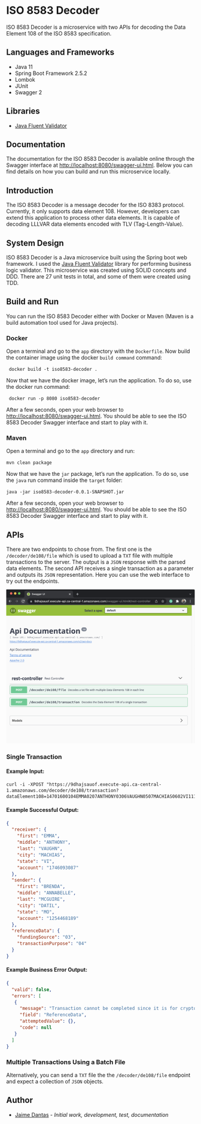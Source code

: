 # ISO 8583 Decoder
ISO 8583 Decoder is a microservice with two APIs for decoding the Data Element 108 of the ISO 8583 specification. 

## Languages and Frameworks
- Java 11
- Spring Boot Framework 2.5.2
- Lombok
- JUnit
- Swagger 2

## Libraries
- [Java Fluent Validator](https://github.com/mvallim/java-fluent-validator)

## Documentation
The documentation for the ISO 8583 Decoder is available online through the Swagger interface at [http://localhost:8080/swagger-ui.html](http://localhost:8080/swagger-ui.html). Below you can find details on how you can build and run this 
microservice locally.

## Introduction
The ISO 8583 Decoder is a message decoder for the ISO 8383 protocol. Currently, it only supports data element 108. However, 
developers can extend this application to process other data elements. It is capable of decoding LLLVAR data elements encoded with TLV (Tag-Length-Value).  

## System Design
ISO 8583 Decoder is a Java microservice built using the Spring boot web framework. I used the [Java Fluent Validator](https://github.com/mvallim/java-fluent-validator)
library for performing business logic validator. This microservice was created using
SOLID concepts and DDD. There are 27 unit tests in total, and some of them were created using TDD.

## Build and Run
You can run the ISO 8583 Decoder either with Docker or Maven (Maven is a build automation tool used for Java projects).

### Docker
Open a terminal and go to the `app` directory with the `Dockerfile`. Now build the container image using the docker `build command` command:
````shell
 docker build -t iso8583-decoder .
````
Now that we have the docker image, let’s run the application. To do so, use the docker run command:
````shell
 docker run -p 8080 iso8583-decoder 
````
After a few seconds, open your web browser to [http://localhost:8080/swagger-ui.html](http://localhost:8080/swagger-ui.html). 
You should be able to see the ISO 8583 Decoder Swagger interface and start to play with it.

### Maven
Open a terminal and go to the `app` directory and run:
````shell
mvn clean package
````
Now that we have the `jar` package, let’s run the application. To do so, use the `java` run command inside the `target` folder:
````shell
java -jar iso8583-decoder-0.0.1-SNAPSHOT.jar
````
After a few seconds, open your web browser to [http://localhost:8080/swagger-ui.html](http://localhost:8080/swagger-ui.html).
You should be able to see the ISO 8583 Decoder Swagger interface and start to play with it.

## APIs
There are two endpoints to chose from. The first one is the `/decoder/de108/file` which is used to upload a `TXT` file with multiple transactions
to the server. The output is a `JSON` response with the parsed data elements. The second API receives a single transaction as a 
parameter and outputs its `JSON` representation. Here you can use the web interface to try out the endpoints. 

![](doc/web.png)

### Single Transaction
#### Example Input: 
```shell
curl -i -XPOST "https://9dhajsauof.execute-api.ca-central-1.amazonaws.com/decoder/de108/transaction?dataElement108=14701600104EMMA0207ANTHONY0306VAUGHN0507MACHIAS0602VI1110174609308702630106BRENDA0209ANNABELLE0307MCGUIRE0505DATIL0602MO111012544681890312030203050204"
```
#### Example Successful Output:
```json
{
  "receiver": {
    "first": "EMMA",
    "middle": "ANTHONY",
    "last": "VAUGHN",
    "city": "MACHIAS",
    "state": "VI",
    "account": "1746093087"
  },
  "sender": {
    "first": "BRENDA",
    "middle": "ANNABELLE",
    "last": "MCGUIRE",
    "city": "DATIL",
    "state": "MO",
    "account": "1254468189"
  },
  "referenceData": {
    "fundingSource": "03",
    "transactionPurpose": "04"
  }
}
```
#### Example Business Error Output:
```json
{
  "valid": false,
  "errors": [
   {
     "message": "Transaction cannot be completed since it is for crypto purpose",
     "field": "ReferenceData",
     "attemptedValue": {},
     "code": null
   }
  ]
}
```
### Multiple Transactions Using a Batch File
Alternatively, you can send a `TXT` file the the `/decoder/de108/file` endpoint and expect a collection of `JSON` objects.

## Author
* [Jaime Dantas](https://jaimedantas.com/) - _Initial work, development, test, documentation_

